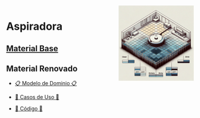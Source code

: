 <img src="/images/aspiradora.svg" width="40%" align="right"/>

# Aspiradora

## [Material Base](documentos/enunciado.md)

## Material Renovado

- [📋 Modelo de Dominio 📋](modelosUML/modelos.md)

- [🔧 Casos de Uso 🔧]()

- [💾 Código 💾]()
